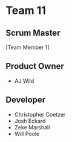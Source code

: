 # Team 11
## Scrum Master
[Team Member 1]
## Product Owner
- AJ Wild
## Developer
- Christopher Coetzer
- Josh Eckard
- Zeke Marshall
- Will Poole
